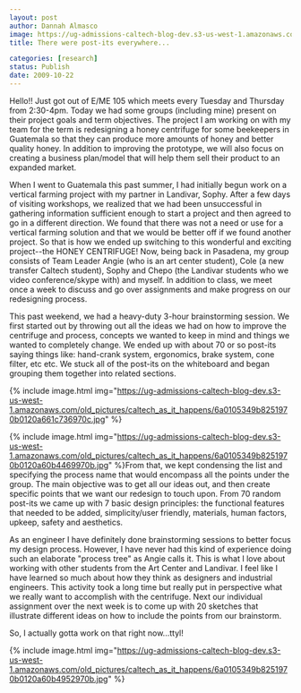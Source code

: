 ```yaml
---
layout: post
author: Dannah Almasco
image: https://ug-admissions-caltech-blog-dev.s3-us-west-1.amazonaws.com/old_pictures/caltech_as_it_happens/6a0105349b8251970b0120a661c707970c.jpg
title: There were post-its everywhere...

categories: [research]
status: Publish
date: 2009-10-22
---
```



Hello!!
Just got out of E/ME 105 which meets every Tuesday and Thursday from 2:30-4pm. Today we had some groups (including mine) present on their project goals and term objectives. 
The project I am working on with my team for the term is redesigning a honey centrifuge for some beekeepers in Guatemala so that they can produce more amounts of honey and better quality honey. In addition to improving the prototype, we will also focus on creating a business plan/model that will help them sell their product to an expanded market.

When I went to Guatemala this past summer, I had initially begun work on a vertical farming project with my partner in Landivar, Sophy. After a few days of visiting workshops, we realized that we had been unsuccessful in gathering information sufficient enough to start a project and then agreed to go in a different direction. We found that there was not a need or use for a vertical farming solution and that we would be better off if we found another project. So that is how we ended up switching to this wonderful and exciting project--the HONEY CENTRIFUGE!
Now, being back in Pasadena, my group consists of Team Leader Angie (who is an art center student), Cole (a new transfer Caltech student), Sophy and Chepo (the Landivar students who we video conference/skype with) and myself. In addition to class, we meet once a week to discuss and go over assignments and make progress on our redesigning process.

This past weekend, we had a heavy-duty 3-hour brainstorming session. We first started out by throwing out all the ideas we had on how to improve the centrifuge and process, concepts we wanted to keep in mind and things we wanted to completely change. We ended up with about 70 or so post-its saying things like: hand-crank system, ergonomics, brake system, cone filter, etc etc. We stuck all of the post-its on the whiteboard and began grouping them together into related sections.


{% include image.html img="https://ug-admissions-caltech-blog-dev.s3-us-west-1.amazonaws.com/old_pictures/caltech_as_it_happens/6a0105349b8251970b0120a661c736970c.jpg" %}

{% include image.html img="https://ug-admissions-caltech-blog-dev.s3-us-west-1.amazonaws.com/old_pictures/caltech_as_it_happens/6a0105349b8251970b0120a60b4469970b.jpg" %}From that, we kept condensing the list and specifying the process name that would encompass all the points under the group. The main objective was to get all our ideas out, and then create specific points that we want our redesign to touch upon. From 70 random post-its we came up with 7 basic design principles: the functional features that needed to be added, simplicity/user friendly, materials, human factors, upkeep, safety and aesthetics.

As an engineer I have definitely done brainstorming sessions to better focus my design process. However, I have never had this kind of experience doing such an elaborate "process tree" as Angie calls it. This is what I love about working with other students from the Art Center and Landivar. I feel like I have learned so much about how they think as designers and industrial engineers. This activity took a long time but really put in perspective what we really want to accomplish with the centrifuge. Next our individual assignment over the next week is to come up with 20 sketches that illustrate different ideas on how to include the points from our brainstorm.

So, I actually gotta work on that right now...ttyl!


{% include image.html img="https://ug-admissions-caltech-blog-dev.s3-us-west-1.amazonaws.com/old_pictures/caltech_as_it_happens/6a0105349b8251970b0120a60b4952970b.jpg" %}
